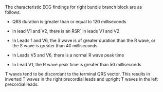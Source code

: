 The characteristic ECG findings for right bundle branch block are as follows:

- QRS duration is greater than or equal to 120 milliseconds

- In lead V1 and V2, there is an RSR` in leads V1 and V2

- In Leads 1 and V6, the S wave is of greater duration than the R wave, or the S wave is greater than 40 milliseconds

- In Leads V5 and V6, there is a normal R wave peak time

- In Lead V1, the R wave peak time is greater than 50 milliseconds

T waves tend to be discordant to the terminal QRS vector. This results in inverted T waves in the right precordial leads and upright T waves in the left precordial leads.